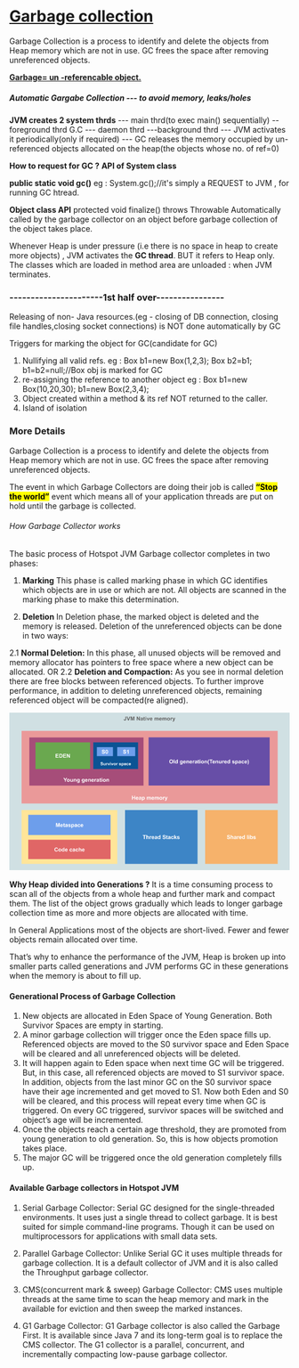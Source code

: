 # <u>Garbage collection</u>

Garbage Collection is a process to identify and delete the objects from Heap memory which are not in use. GC frees the space after removing unreferenced objects.

**<u>Garbage= un -referencable object.</u>**

##### Automatic Gargabe Collection  --- to avoid memory, leaks/holes

**JVM creates 2 system thrds** --- main thrd(to exec main() sequentially) -- foreground thrd
G.C --- daemon thrd ---background thrd --- JVM activates it periodically(only if required)  --- GC releases the memory occupied by un-referenced objects allocated on the heap(the objects whose no. of ref=0) 

**How to request for GC ?**
**API of System class**

**public static void gc()**
eg : System.gc();//it's simply a REQUEST to JVM , for running GC htread.

**Object class API**
protected void finalize() throws Throwable
Automatically called by the garbage collector on an object before garbage collection of the object takes place.

Whenever Heap is under pressure (i.e there is no space in heap to create more objects) , JVM activates the **GC thread**. BUT it refers to Heap only. The classes which are loaded in method area are unloaded : when JVM terminates.

### ----------------------1st half over----------------

Releasing of  non- Java resources.(eg - closing of DB connection, closing file handles,closing socket connections)   is NOT done automatically by GC

Triggers for marking the object for GC(candidate for GC)

1. Nullifying all valid refs.
   eg : Box b1=new Box(1,2,3);
   Box b2=b1;
   b1=b2=null;//Box obj is marked for GC
2. re-assigning the reference to another object
   eg : Box b1=new Box(10,20,30);
   b1=new Box(2,3,4);
3. Object created within a method & its ref NOT returned to the caller.
4. Island of isolation

### More Details

Garbage Collection is a process to identify and delete the objects from Heap memory which are not in use. GC frees the space after removing unreferenced objects.

The event in which Garbage Collectors are doing their job is called **<mark>“Stop the world”</mark>** event which means all of your application threads are put on hold until the garbage is collected.

###### How Garbage Collector works

The basic process of Hotspot JVM Garbage collector completes in two phases:

1. **Marking**
   This phase is called marking phase in which GC identifies which objects are in use or which are not. All objects are scanned in the marking phase to make this determination.

2. **Deletion**
   In Deletion phase, the marked object is deleted and the memory is released. Deletion of the unreferenced objects can be done in two ways:

2.1 **Normal Deletion:**  In this phase, all unused objects will be removed and memory allocator has pointers to free space where a new object can be allocated.
OR
2.2 **Deletion and Compaction:** As you see in normal deletion there are free blocks between referenced objects. To further improve performance, in addition to deleting unreferenced objects, remaining referenced object will be compacted(re aligned).

<img src = "https://github.com/Harshal-Deshattiwar/PgDac_Notes/blob/main/GarbageCollector/JVM%20memory.png" />

**Why Heap divided into Generations ?**
It is a time consuming process to scan all of the objects from a whole heap and further mark and compact them. The list of the object grows gradually which leads to longer garbage collection time as more and more objects are allocated with time.

In General Applications most of the objects are short-lived. Fewer and fewer objects remain allocated over time.

That’s why to enhance the performance of the JVM, Heap is broken up into smaller parts called generations and JVM performs GC in these generations when the memory is about to fill up.

#### Generational Process of Garbage Collection

1. New objects are allocated in Eden Space of Young Generation. Both Survivor Spaces are empty in starting.
2. A minor garbage collection will trigger once the Eden space fills up.
   Referenced objects are moved to the S0 survivor space and Eden Space will be cleared and all unreferenced objects will be deleted.
3. It will happen again to Eden space when next time GC will be triggered. But, in this case, all referenced objects are moved to S1 survivor space. In addition, objects from the last minor GC on the S0 survivor space have their age incremented and get moved to S1. Now both Eden and S0 will be cleared, and this process will repeat every time when GC is triggered. On every GC triggered, survivor spaces will be switched and object’s age will be incremented.
4. Once the objects reach a certain age threshold, they are promoted from young generation to old generation. So, this is how objects promotion takes place.
5. The major GC will be triggered once the old generation completely fills up.

#### Available Garbage collectors in Hotspot JVM

1. Serial Garbage Collector: Serial GC designed for the single-threaded environments. It uses just a single thread to collect garbage. It is best suited for simple command-line programs. Though it can be used on multiprocessors for applications with small data sets.

2. Parallel Garbage Collector: Unlike Serial GC it uses multiple threads for garbage collection. It is a default collector of JVM and it is also called the Throughput garbage collector.

3. CMS(concurrent mark & sweep) Garbage Collector: CMS uses multiple threads at the same time to scan the heap memory and mark in the available for eviction and then sweep the marked instances.

4. G1 Garbage Collector: G1 Garbage collector is also called the Garbage First. It is available since Java 7 and its long-term goal is to replace the CMS collector. The G1 collector is a parallel, concurrent, and incrementally compacting low-pause garbage collector.
